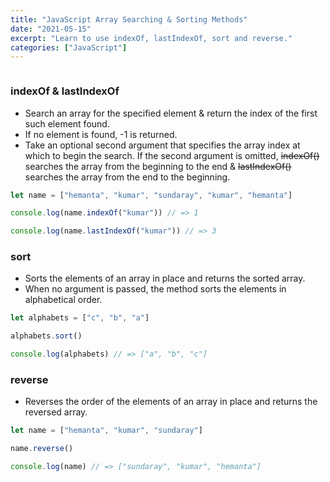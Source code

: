 ```yaml
---
title: "JavaScript Array Searching & Sorting Methods"
date: "2021-05-15"
excerpt: "Learn to use indexOf, lastIndexOf, sort and reverse."
categories: ["JavaScript"]
---
```


```toc

```

### indexOf & lastIndexOf

- Search an array for the specified element & return the index of the first such element found.
- If no element is found, -1 is returned.
- Take an optional second argument that specifies the array index at which to begin the search. If the second argument is omitted, ~~indexOf()~~ searches the array from the beginning to the end & ~~lastIndexOf()~~ searches the array from the end to the beginning.

```js {numberLines}
let name = ["hemanta", "kumar", "sundaray", "kumar", "hemanta"]

console.log(name.indexOf("kumar")) // => 1

console.log(name.lastIndexOf("kumar")) // => 3
```

### sort

- Sorts the elements of an array in place and returns the sorted array.
- When no argument is passed, the method sorts the elements in alphabetical order.

```js {numberLines}
let alphabets = ["c", "b", "a"]

alphabets.sort()

console.log(alphabets) // => ["a", "b", "c"]
```

### reverse

- Reverses the order of the elements of an array in place and returns the reversed array.

```js {numberLines}
let name = ["hemanta", "kumar", "sundaray"]

name.reverse()

console.log(name) // => ["sundaray", "kumar", "hemanta"]
```
